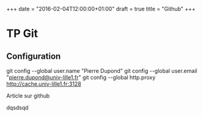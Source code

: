 +++
date = "2016-02-04T12:00:00+01:00"
draft = true
title = "Github"
+++
# TP Git
## Configuration

git config --global user.name "Pierre Dupond"
git config --global user.email "pierre.dupond@univ-lille1.fr"
git config --global http.proxy http://cache.univ-lille1.fr:3128

Article sur github

dqsdsqd